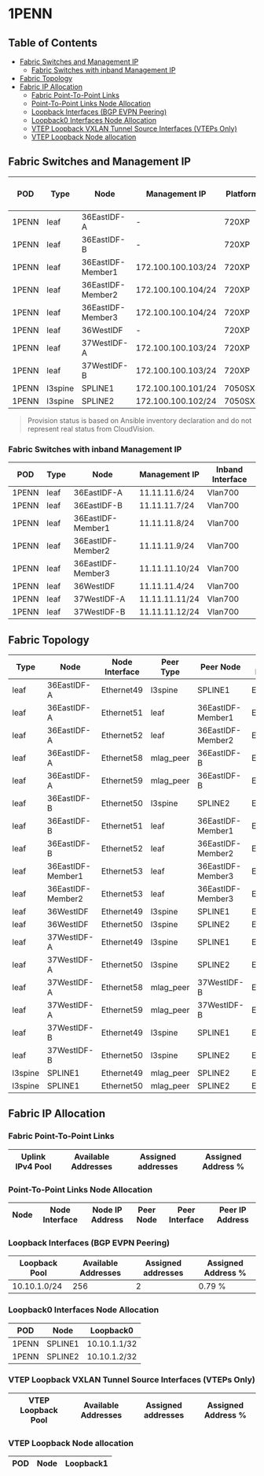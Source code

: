 # 1PENN

## Table of Contents

- [Fabric Switches and Management IP](#fabric-switches-and-management-ip)
  - [Fabric Switches with inband Management IP](#fabric-switches-with-inband-management-ip)
- [Fabric Topology](#fabric-topology)
- [Fabric IP Allocation](#fabric-ip-allocation)
  - [Fabric Point-To-Point Links](#fabric-point-to-point-links)
  - [Point-To-Point Links Node Allocation](#point-to-point-links-node-allocation)
  - [Loopback Interfaces (BGP EVPN Peering)](#loopback-interfaces-bgp-evpn-peering)
  - [Loopback0 Interfaces Node Allocation](#loopback0-interfaces-node-allocation)
  - [VTEP Loopback VXLAN Tunnel Source Interfaces (VTEPs Only)](#vtep-loopback-vxlan-tunnel-source-interfaces-vteps-only)
  - [VTEP Loopback Node allocation](#vtep-loopback-node-allocation)

## Fabric Switches and Management IP

| POD | Type | Node | Management IP | Platform | Provisioned in CloudVision | Serial Number |
| --- | ---- | ---- | ------------- | -------- | -------------------------- | ------------- |
| 1PENN | leaf | 36EastIDF-A | - | 720XP | Provisioned | - |
| 1PENN | leaf | 36EastIDF-B | - | 720XP | Provisioned | - |
| 1PENN | leaf | 36EastIDF-Member1 | 172.100.100.103/24 | 720XP | Provisioned | - |
| 1PENN | leaf | 36EastIDF-Member2 | 172.100.100.104/24 | 720XP | Provisioned | - |
| 1PENN | leaf | 36EastIDF-Member3 | 172.100.100.104/24 | 720XP | Provisioned | - |
| 1PENN | leaf | 36WestIDF | - | 720XP | Provisioned | - |
| 1PENN | leaf | 37WestIDF-A | 172.100.100.103/24 | 720XP | Provisioned | - |
| 1PENN | leaf | 37WestIDF-B | 172.100.100.103/24 | 720XP | Provisioned | - |
| 1PENN | l3spine | SPLINE1 | 172.100.100.101/24 | 7050SX3 | Provisioned | - |
| 1PENN | l3spine | SPLINE2 | 172.100.100.102/24 | 7050SX3 | Provisioned | - |

> Provision status is based on Ansible inventory declaration and do not represent real status from CloudVision.

### Fabric Switches with inband Management IP

| POD | Type | Node | Management IP | Inband Interface |
| --- | ---- | ---- | ------------- | ---------------- |
| 1PENN | leaf | 36EastIDF-A | 11.11.11.6/24 | Vlan700 |
| 1PENN | leaf | 36EastIDF-B | 11.11.11.7/24 | Vlan700 |
| 1PENN | leaf | 36EastIDF-Member1 | 11.11.11.8/24 | Vlan700 |
| 1PENN | leaf | 36EastIDF-Member2 | 11.11.11.9/24 | Vlan700 |
| 1PENN | leaf | 36EastIDF-Member3 | 11.11.11.10/24 | Vlan700 |
| 1PENN | leaf | 36WestIDF | 11.11.11.4/24 | Vlan700 |
| 1PENN | leaf | 37WestIDF-A | 11.11.11.11/24 | Vlan700 |
| 1PENN | leaf | 37WestIDF-B | 11.11.11.12/24 | Vlan700 |

## Fabric Topology

| Type | Node | Node Interface | Peer Type | Peer Node | Peer Interface |
| ---- | ---- | -------------- | --------- | ----------| -------------- |
| leaf | 36EastIDF-A | Ethernet49 | l3spine | SPLINE1 | Ethernet2 |
| leaf | 36EastIDF-A | Ethernet51 | leaf | 36EastIDF-Member1 | Ethernet51 |
| leaf | 36EastIDF-A | Ethernet52 | leaf | 36EastIDF-Member2 | Ethernet51 |
| leaf | 36EastIDF-A | Ethernet58 | mlag_peer | 36EastIDF-B | Ethernet58 |
| leaf | 36EastIDF-A | Ethernet59 | mlag_peer | 36EastIDF-B | Ethernet59 |
| leaf | 36EastIDF-B | Ethernet50 | l3spine | SPLINE2 | Ethernet2 |
| leaf | 36EastIDF-B | Ethernet51 | leaf | 36EastIDF-Member1 | Ethernet52 |
| leaf | 36EastIDF-B | Ethernet52 | leaf | 36EastIDF-Member2 | Ethernet52 |
| leaf | 36EastIDF-Member1 | Ethernet53 | leaf | 36EastIDF-Member3 | Ethernet53 |
| leaf | 36EastIDF-Member2 | Ethernet53 | leaf | 36EastIDF-Member3 | Ethernet54 |
| leaf | 36WestIDF | Ethernet49 | l3spine | SPLINE1 | Ethernet1 |
| leaf | 36WestIDF | Ethernet50 | l3spine | SPLINE2 | Ethernet1 |
| leaf | 37WestIDF-A | Ethernet49 | l3spine | SPLINE1 | Ethernet3 |
| leaf | 37WestIDF-A | Ethernet50 | l3spine | SPLINE2 | Ethernet3 |
| leaf | 37WestIDF-A | Ethernet58 | mlag_peer | 37WestIDF-B | Ethernet58 |
| leaf | 37WestIDF-A | Ethernet59 | mlag_peer | 37WestIDF-B | Ethernet59 |
| leaf | 37WestIDF-B | Ethernet49 | l3spine | SPLINE1 | Ethernet4 |
| leaf | 37WestIDF-B | Ethernet50 | l3spine | SPLINE2 | Ethernet4 |
| l3spine | SPLINE1 | Ethernet49 | mlag_peer | SPLINE2 | Ethernet49 |
| l3spine | SPLINE1 | Ethernet50 | mlag_peer | SPLINE2 | Ethernet50 |

## Fabric IP Allocation

### Fabric Point-To-Point Links

| Uplink IPv4 Pool | Available Addresses | Assigned addresses | Assigned Address % |
| ---------------- | ------------------- | ------------------ | ------------------ |

### Point-To-Point Links Node Allocation

| Node | Node Interface | Node IP Address | Peer Node | Peer Interface | Peer IP Address |
| ---- | -------------- | --------------- | --------- | -------------- | --------------- |

### Loopback Interfaces (BGP EVPN Peering)

| Loopback Pool | Available Addresses | Assigned addresses | Assigned Address % |
| ------------- | ------------------- | ------------------ | ------------------ |
| 10.10.1.0/24 | 256 | 2 | 0.79 % |

### Loopback0 Interfaces Node Allocation

| POD | Node | Loopback0 |
| --- | ---- | --------- |
| 1PENN | SPLINE1 | 10.10.1.1/32 |
| 1PENN | SPLINE2 | 10.10.1.2/32 |

### VTEP Loopback VXLAN Tunnel Source Interfaces (VTEPs Only)

| VTEP Loopback Pool | Available Addresses | Assigned addresses | Assigned Address % |
| --------------------- | ------------------- | ------------------ | ------------------ |

### VTEP Loopback Node allocation

| POD | Node | Loopback1 |
| --- | ---- | --------- |
